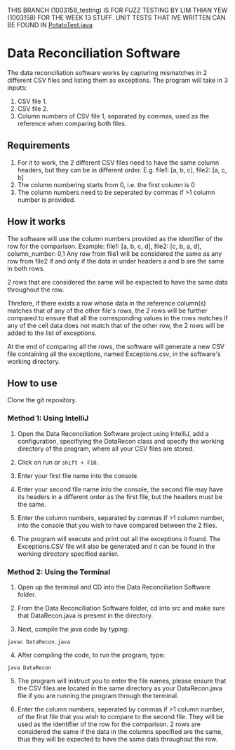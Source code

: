 THIS BRANCH (1003158_testing) IS FOR FUZZ TESTING BY LIM THIAN YEW (1003158) FOR THE WEEK 13 STUFF. UNIT TESTS THAT IVE WRITTEN CAN BE FOUND IN [PotatoTest.java](https://github.com/ffeew/Software-Testing-Mini-Campaign/blob/1003158_testing/Data_Reconciliation_Software/src/PotatoTest.java)

# Data Reconciliation Software
The data reconciliation software works by capturing mismatches in 2 different CSV files and listing them as exceptions. 
The program will take in 3 inputs:
1. CSV file 1.
2. CSV file 2.
3. Column numbers of CSV file 1, separated by commas, used as the reference when comparing both files.

## Requirements
1. For it to work, the 2 different CSV files need to have the same column headers, but they can be in different order. E.g. file1: [a, b, c], file2: [a, c, b]
2. The column numbering starts from 0, i.e. the first column is 0
3. The column numbers need to be seperated by commas if >1 column number is provided.

## How it works
The software will use the column numbers provided as the identifier of the row for the comparison. 
Example: file1: [a, b, c, d], file2: [c, b, a, d], column_number: 0,1
Any row from file1 will be considered the same as any row from file2 if and only if the data in under headers a and b are the same in both rows.

2 rows that are considered the same will be expected to have the same data throughout the row.

Threfore, if there exists a row whose data in the reference column(s) matches that of any of the other file's rows, the 2 rows will be further compared to ensure that all the corresponding values in the rows matches If any of the cell data does not match that of the other row, the 2 rows will be added to the list of exceptions.

At the end of comparing all the rows, the software will generate a new CSV file containing all the exceptions, named Exceptions.csv, in the software's working directory.

## How to use
Clone the git repository.

### Method 1: Using IntelliJ
1. Open the Data Reconciliation Software project using IntelliJ, add a configuration, specifiying the DataRecon class and specify the working directory of the program, where all your CSV files are stored.

2. Click on run or `shift + F10`.

3. Enter your first file name into the console.

4. Enter your second file name into the console, the second file may have its headers in a different order as the first file, but the headers must be the same.

5. Enter the column numbers, separated by commas if >1 column number, into the console that you wish to have compared between the 2 files.

6. The program will execute and print out all the exceptions it found. The Exceptions.CSV file will also be generated and it can be found in the working directory specified earlier.

### Method 2: Using the Terminal
1. Open up the terminal and CD into the Data Reconciliation Software folder.

2. From the Data Reconciliation Software folder, cd into src and make sure that DataRecon.java is present in the directory.

3. Next, compile the java code by typing:
```
javac DataRecon.java
```

4. After compiling the code, to run the program, type:
```
java DataRecon
```
5. The program will instruct you to enter the file names, please ensure that the CSV files are located in the same directory as your DataRecon.java file if you are running the program through the terminal.

6. Enter the column numbers, seperated by commas if >1 column number, of the first file that you wish to compare to the second file. They will be used as the identifier of the row for the comparison. 2 rows are considered the same if the data in the columns specified are the same, thus they will be expected to have the same data throughout the row.
